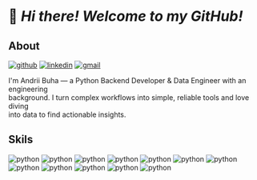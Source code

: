 # 👋 _Hi there! Welcome to my GitHub!_

## About

[![github](https://img.shields.io/badge/github-000000?logo=github)](https://github.com/Asbuga)
[![linkedin](https://img.shields.io/badge/linkedin-0a66c2?logo=linkedin)](https://www.linkedin.com/in/andrii-buha/)
[![gmail](https://img.shields.io/badge/gmail-f2a60c?logo=gmail)](mailto:bugandreij@gmail.com)

I'm Andrii Buha — a Python Backend Developer & Data Engineer with an engineering  
background. I turn complex workflows into simple, reliable tools and love diving  
into data to find actionable insights.

## Skils

![python](https://img.shields.io/badge/python-v3-4584b6?logo=python)
![python](https://img.shields.io/badge/django-4584b6?logo=django)
![python](https://img.shields.io/badge/FastAPI-646464?logo=fastapi)
![python](https://img.shields.io/badge/Docker-646464?logo=docker)
![python](https://img.shields.io/badge/PostgreSQL-646464?logo=postgresql)
![python](https://img.shields.io/badge/SQLite-646464?logo=sqlite)
![python](https://img.shields.io/badge/Pandas-4584b6?logo=pandas)
![python](https://img.shields.io/badge/Plotly-4584b6?logo=Plotly)
![python](https://img.shields.io/badge/Git-646464?logo=git)
![python](https://img.shields.io/badge/CI/CD-4584b6?logo=)
![python](https://img.shields.io/badge/Linux-4584b6?logo=linux)
![python](https://img.shields.io/badge/Pytest-4584b6?logo=pytest)
